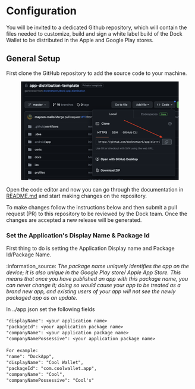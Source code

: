 # Configuration

You will be invited to a dedicated Github repository, which will contain the files needed to customize, build and sign a white label build of the Dock Wallet to be distributed in the Apple and Google Play stores.

## General Setup

First clone the GitHub repository to add the source code to your machine.

<figure><img src="../../../.gitbook/assets/Screenshot 2023-09-01 at 17.25.08 (1) (1).png" alt=""><figcaption></figcaption></figure>

Open the code editor and now you can go through the documentation in [README.md](http://readme.md/) and start making changes on the repository.

To make changes follow the instructions below and then submit a pull request (PR) to this repository to be reviewed by the Dock team. Once the changes are accepted a new release will be generated.

### Set the Application's Display Name & Package Id

First thing to do is setting the Application Display name and Package Id/Package Name.

:information\_source: _The package name uniquely identifies the app on the device; it is also unique in the Google Play store/ Apple App Store. This means that once you have published an app with this package name, you can never change it; doing so would cause your app to be treated as a brand new app, and existing users of your app will not see the newly packaged app as an update._

In ../app.json set the following fields

```
"displayName": <your application name>
"packageId": <your application package name>
"companyName": <your application package name>
"companyNamePossessive": <your application package name>

For example:
"name": "DockApp",
"displayName": "Cool Wallet",
"packageId": "com.coolwallet.app",
"companyName": "Cool",
"companyNamePossessive": "Cool's"
```
